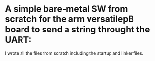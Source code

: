 # A simple bare-metal SW from scratch for the arm versatilepB board to send a string throught the UART:

I wrote all the files from scratch including the startup and linker files.

